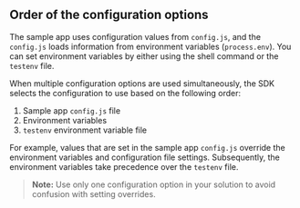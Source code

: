 ## Order of the configuration options

The sample app uses configuration values from `config.js`, and the `config.js` loads information from environment variables (`process.env`). You can set environment variables by either using the shell command or the `testenv` file.

When multiple configuration options are used simultaneously, the SDK selects the configuration to use based on the following order:

1. Sample app `config.js` file
2. Environment variables
3. `testenv` environment variable file

For example, values that are set in the sample app `config.js` override the environment variables and configuration file settings. Subsequently, the environment variables take precedence over the `testenv` file.

> **Note:** Use only one configuration option in your solution to avoid confusion with setting overrides.
